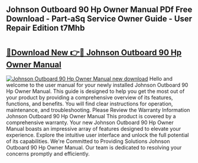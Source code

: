 ## Johnson Outboard 90 Hp Owner Manual PDf Free Download - Part-aSq Service Owner Guide - User Repair Edition t7Mhb

# <h2><a href="http://bc47198.oget.top/?id=Johnson+Outboard+90+Hp+Owner+Manual">🔗Download New 👉🔴 Johnson Outboard 90 Hp Owner Manual</a></h2>

[![Johnson Outboard 90 Hp Owner Manual new download](https://i.imgur.com/5g1atiW.png)](http://bc47198.oget.top/?id=Johnson+Outboard+90+Hp+Owner+Manual)
Hello and welcome to the user manual for your newly installed Johnson Outboard 90 Hp Owner Manual. This guide is designed to help you get the most out of your product by providing a comprehensive overview of its features, functions, and benefits. You will find clear instructions for operation, maintenance, and troubleshooting. Please Review the Warranty Information Johnson Outboard 90 Hp Owner Manual This product is covered by a comprehensive warranty. Your new Johnson Outboard 90 Hp Owner Manual boasts an impressive array of features designed to elevate your experience. Explore the intuitive user interface and unlock the full potential of its capabilities. We're Committed to Providing Solutions Johnson Outboard 90 Hp Owner Manual. Our team is dedicated to resolving your concerns promptly and efficiently.
